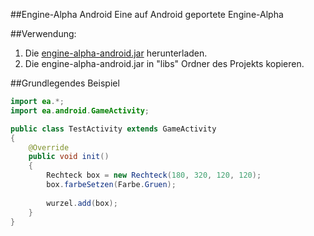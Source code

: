 ##Engine-Alpha Android
Eine auf Android geportete Engine-Alpha

##Verwendung:
1. Die [engine-alpha-android.jar](https://github.com/skatermichi/engine-alpha-android/releases/download/0.8/engine-alpha-android.jar) herunterladen.
2. Die engine-alpha-android.jar in "libs" Ordner des Projekts kopieren.

##Grundlegendes Beispiel
```java
import ea.*;
import ea.android.GameActivity;

public class TestActivity extends GameActivity 
{
	@Override
	public void init() 
	{
        Rechteck box = new Rechteck(180, 320, 120, 120);
        box.farbeSetzen(Farbe.Gruen);
        
        wurzel.add(box);
	}
}
```